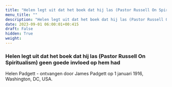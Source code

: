 ```yaml
---
title: "Helen legt uit dat het boek dat hij las (Pastor Russell On Spiritualism) geen goede invloed op hem had"
menu_title: ""
description: "Helen legt uit dat het boek dat hij las (Pastor Russell On Spiritualism) geen goede invloed op hem had"
date: 2023-09-01 06:00:01+00:415
draft: False
hidden: True
weight:
---
```

### Helen legt uit dat het boek dat hij las (Pastor Russell On Spiritualism) geen goede invloed op hem had

Helen Padgett - ontvangen door James Padgett op 1 januari 1916, Washington, DC, USA.

